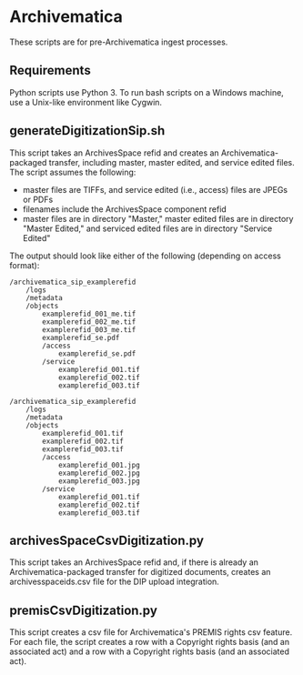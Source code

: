# Archivematica
These scripts are for pre-Archivematica ingest processes.


## Requirements
Python scripts use Python 3. To run bash scripts on a Windows machine, use a Unix-like environment like Cygwin.



## generateDigitizationSip.sh
This script takes an ArchivesSpace refid and creates an Archivematica-packaged transfer, including master, master edited, and service edited files. The script assumes the following:

*	master files are TIFFs, and service edited (i.e., access) files are JPEGs or PDFs
*	filenames include the ArchivesSpace component refid
*	master files are in directory "Master," master edited files are in directory "Master Edited," and serviced edited files are in directory "Service Edited"

The output should look like either of the following (depending on access format):

```
/archivematica_sip_examplerefid
	/logs
	/metadata
	/objects
		examplerefid_001_me.tif
		examplerefid_002_me.tif
		examplerefid_003_me.tif
		examplerefid_se.pdf
		/access
			examplerefid_se.pdf
		/service
			examplerefid_001.tif
			examplerefid_002.tif
			examplerefid_003.tif
```

```
/archivematica_sip_examplerefid
	/logs
	/metadata
	/objects
		examplerefid_001.tif
		examplerefid_002.tif
		examplerefid_003.tif
		/access
			examplerefid_001.jpg
			examplerefid_002.jpg
			examplerefid_003.jpg
		/service
			examplerefid_001.tif
			examplerefid_002.tif
			examplerefid_003.tif
```
## archivesSpaceCsvDigitization.py
This script takes an ArchivesSpace refid and, if there is already an Archivematica-packaged transfer for digitized documents, creates an archivesspaceids.csv file for the DIP upload integration.

## premisCsvDigitization.py
This script creates a csv file for Archivematica's PREMIS rights csv feature. For each file, the script creates a row with a Copyright rights basis (and an associated act) and a row with a Copyright rights basis (and an associated act).

